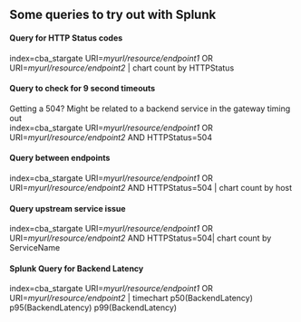 ## Some queries to try out with Splunk  
#### Query for HTTP Status codes  
index=cba_stargate URI=*myurl/resource/endpoint1* OR URI=*myurl/resource/endpoint2* | chart count by HTTPStatus  

#### Query to check for 9 second timeouts  
Getting a 504? Might be related to a backend service in the gateway timing out  
index=cba_stargate URI=*myurl/resource/endpoint1* OR URI=*myurl/resource/endpoint2* AND HTTPStatus=504   

#### Query between endpoints  
index=cba_stargate URI=*myurl/resource/endpoint1* OR URI=*myurl/resource/endpoint2* AND HTTPStatus=504 | chart count by host  

#### Query upstream service issue  
index=cba_stargate URI=*myurl/resource/endpoint1* OR URI=*myurl/resource/endpoint2* AND HTTPStatus=504| chart count by ServiceName  

#### Splunk Query for Backend Latency  
index=cba_stargate URI=*myurl/resource/endpoint1* OR URI=*myurl/resource/endpoint2* | timechart p50(BackendLatency) p95(BackendLatency) p99(BackendLatency)  

